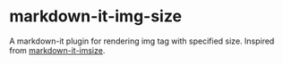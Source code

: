 # markdown-it-img-size

A markdown-it plugin for rendering img tag with specified size.
Inspired from [markdown-it-imsize](https://github.com/tatsy/markdown-it-imsize).
